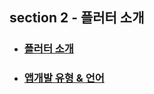 ## section 2 - 플러터 소개
- ### [플러터 소개](https://github.com/1GYOU1/inflearn_Flutter/blob/main/section_2/%5B%EC%9D%B4%EB%A1%A0%5D%20%ED%94%8C%EB%9F%AC%ED%84%B0%20%EC%86%8C%EA%B0%9C.md)
- ### [앱개발 유형 & 언어](https://github.com/1GYOU1/inflearn_Flutter/blob/main/section_2/%2B%2B%EC%95%B1%20%EC%9C%A0%ED%98%95%20%26%20%EC%96%B8%EC%96%B4.md)